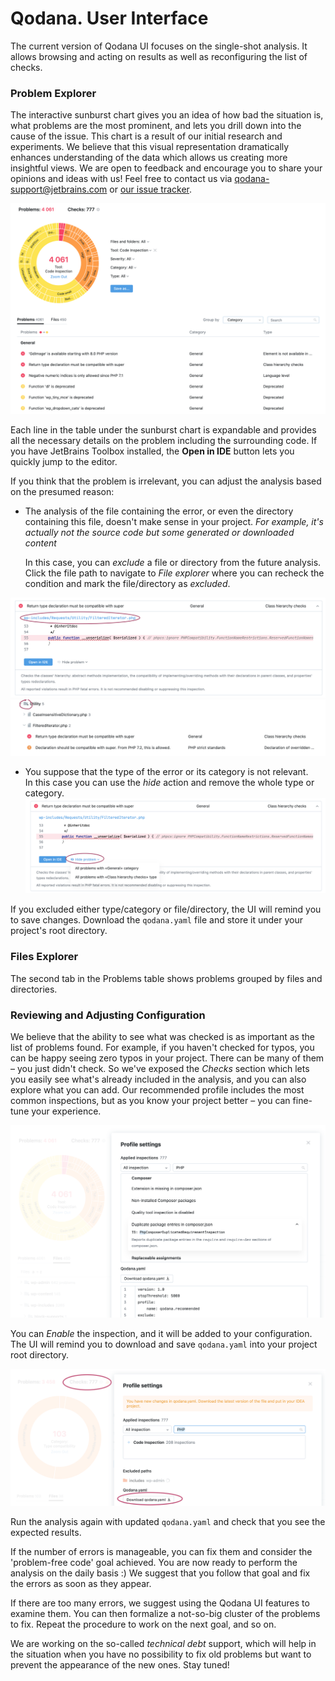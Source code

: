 # Qodana. User Interface

The current version of Qodana UI focuses on the single-shot analysis. It allows browsing and acting 
on results as well as reconfiguring the list of checks. 

### Problem Explorer

The interactive sunburst chart gives you an idea of how bad the situation is, what problems are the most prominent, and lets you drill down into the cause of the issue. This chart is a result of our initial research and experiments. We believe that this visual representation dramatically enhances understanding of the data which allows us creating more insightful views. We are open to feedback and encourage you to share your opinions and ideas with us!
Feel free to contact us via [qodana-support@jetbrains.com](mailto:qodana-support@jetbrains.com) or [our issue tracker](https://youtrack.jetbrains.com/newIssue?project=QD).

![](../resources/general.png)

Each line in the table under the sunburst chart is expandable and provides all the necessary details on the problem including 
the surrounding code. If you have JetBrains Toolbox installed, the **Open in IDE** button lets you quickly jump to the editor.

If you think that the problem is irrelevant, you can adjust the analysis based on the presumed reason:

* The analysis of the file containing the error, or even the directory containing this file, doesn't make sense in your project.
  *For example, it's actually not the source code but some generated or downloaded content*
  
  In this case, you can *exclude* a file or directory from the future analysis. Click the file path to navigate to *File explorer* where you can recheck the condition and mark the file/directory as *excluded*.

![](../resources/problem-area.png)
![](../resources/files-tree.png)


* You suppose that the type of the error or its category is not relevant.  
  In this case you can use the *hide* action and remove the whole type or category.
![](../resources/problem-area-hide.png)
    
If you excluded either type/category or file/directory, the UI will remind you to save changes. Download the `qodana.yaml` file and store it under your project's root directory.

### Files Explorer

The second tab in the Problems table shows problems grouped by files and directories.

### Reviewing and Adjusting Configuration

We believe that the ability to see what was checked is as important as the list of problems found. For example, if you haven't checked for 
typos, you can be happy seeing zero typos in your project. There can be many of them – you just didn't check. So we've 
exposed the *Checks* section which lets you easily see what's already included in the analysis, and you can also explore what you can add. Our recommended profile includes the most common inspections, but as you know your project better – you can fine-tune your 
experience. 

![](../resources/profile-settings.png)

You can *Enable* the inspection, and it will be added to your configuration. The UI will remind you to download and save `qodana.yaml` into your project root directory.

![](../resources/profile-save.png)

Run the analysis again with updated `qodana.yaml` and check that you see the expected results. 

If the number of errors is manageable, you can fix them and consider the 'problem-free code' goal achieved. You are now ready to perform the 
analysis on the daily basis :) We suggest that you follow that goal and fix the errors as soon as they appear.

If there are too many errors, we suggest using the Qodana UI features to examine them. You can then formalize a not-so-big cluster of the problems to fix. Repeat the procedure to work on the next goal, and so on. 

We are working on the so-called *technical debt* support, which will help in the situation when you have no possibility to fix old problems but want to prevent the appearance of the new ones. Stay tuned! 